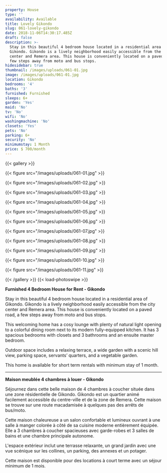 ```yaml
---
property: House
type: ''
availability: Available
title: Lovely Gikondo
slug: 061-lovely-gikondo
date: 2018-11-06T14:30:17.485Z
draft: false
description: >-
  Stay in this beautiful 4 bedroom house located in a residential area of
  Gikondo. Gikondo is a lively neighborhood easily accessible from the city
  center and Remera area. This house is conveniently located on a paved road, a
  few steps away from moto and bus stops. 
hidesidebar: true
thumbnail: /images/uploads/061-01.jpg
image: /images/uploads/061-01.jpg
location: Gikondo
bedrooms: '4'
baths: '3'
furnished: Furnished
sleeps: 6+
garden: 'Yes'
maid: 'No'
tv: 'No'
wifi: 'No'
washingmachine: 'No'
closets: 'Yes'
pets: 'No'
parking: 6+
security: 'No'
minimumstay: 1 Month
price: $ 700/month
---
```

{{< gallery >}} 

{{< figure src="/images/uploads/061-01.jpg" >}} 

{{< figure src="/images/uploads/061-02.jpg" >}}

 {{< figure src="/images/uploads/061-03.jpg" >}} 

{{< figure src="/images/uploads/061-04.jpg" >}}

{{< figure src="/images/uploads/061-05.jpg" >}}

 {{< figure src="/images/uploads/061-06.jpg" >}}

 {{< figure src="/images/uploads/061-07.jpg" >}}

 {{< figure src="/images/uploads/061-08.jpg" >}}

{{< figure src="/images/uploads/061-09.jpg" >}} 

{{< figure src="/images/uploads/061-10.jpg" >}}

 {{< figure src="/images/uploads/061-11.jpg" >}} 

 {{< /gallery >}} {{< load-photoswipe >}}

**Furnished 4 Bedroom House for Rent - Gikondo**

Stay in this beautiful 4 bedroom house located in a residential area of Gikondo. Gikondo is a lively neighborhood easily accessible from the city center and Remera area. This house is conveniently located on a paved road, a few steps away from moto and bus stops. 

This welcoming home has a cosy lounge with plenty of natural light opening to a colorful dining room next to its modern fully-equipped kitchen. It has 3 spacious bedrooms with closets and 3 bathrooms and an ensuite master bedroom. 

Outdoor space includes a relaxing terrace, a wide garden with a scenic hill view, parking space, servants’ quarters, and a vegetable garden. 

This home is available for short term rentals with minimum stay of 1 month.     

- - -

**Maison meublée 4 chambres à louer - Gikondo**

Séjournez dans cette belle maison de 4 chambres à coucher située dans une zone résidentielle de Gikondo. Gikondo est un quartier animé facilement accessible du centre-ville et de la zone de Remera. Cette maison se trouve sur une route macadamisée à quelques pas des arrêts de bus/moto. 

Cette maison chaleureuse a un salon confortable et lumineux ouvrant à une salle à manger colorée à côté de sa cuisine moderne entièrement équipée. Elle a 3 chambres à coucher spacieuses avec garde-robes et 3 salles de bains et une chambre principale autonome. 

L'espace extérieur inclut une terrasse relaxante, un grand jardin avec une vue scénique sur les collines, un parking, des annexes et un potager. 

Cette maison est disponible pour des locations à court terme avec un séjour minimum de 1 mois.
